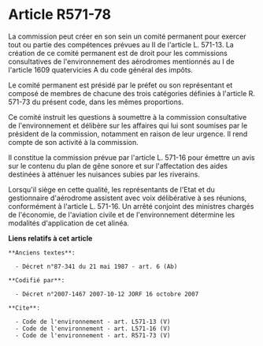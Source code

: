# Article R571-78

La commission peut créer en son sein un comité permanent pour exercer tout ou partie des compétences prévues au II de
l'article L. 571-13. La création de ce comité permanent est de droit pour les commissions consultatives de l'environnement
des aérodromes mentionnés au I de l'article 1609 quatervicies A du code général des impôts. 

Le comité permanent est présidé par le préfet ou son représentant et composé de membres de chacune des trois catégories
définies à l'article R. 571-73 du présent code, dans les mêmes proportions. 

Ce comité instruit les questions à soumettre à la commission consultative de l'environnement et délibère sur les affaires qui
lui sont soumises par le président de la commission, notamment en raison de leur urgence. Il rend compte de son activité à la
commission. 

Il constitue la commission prévue par l'article L. 571-16 pour émettre un avis sur le contenu du plan de gêne sonore et sur
l'affectation des aides destinées à atténuer les nuisances subies par les riverains. 

Lorsqu'il siège en cette qualité, les représentants de l'Etat et du gestionnaire d'aérodrome assistent avec voix délibérative
à ses réunions, conformément à l'article L. 571-16. Un arrêté conjoint des ministres chargés de l'économie, de l'aviation
civile et de l'environnement détermine les modalités d'application de cet alinéa.

**Liens relatifs à cet article**

	**Anciens textes**:

	  - Décret n°87-341 du 21 mai 1987 - art. 6 (Ab)

	**Codifié par**:

	  - Décret n°2007-1467 2007-10-12 JORF 16 octobre 2007

	**Cite**:

	  - Code de l'environnement - art. L571-13 (V)
	  - Code de l'environnement - art. L571-16 (V)
	  - Code de l'environnement - art. R571-73 (V)
